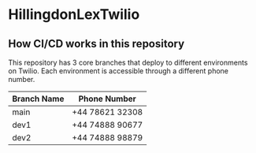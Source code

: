 # HillingdonLexTwilio

## How CI/CD works in this repository
This repository has 3 core branches that deploy to different environments on Twilio. Each environment is accessible through a different phone number.

|Branch Name|Phone Number|
|-----------|------------|
|main|+44 78621 32308|
|dev1|+44 74888 90677|
|dev2|+44 74888 98879|
